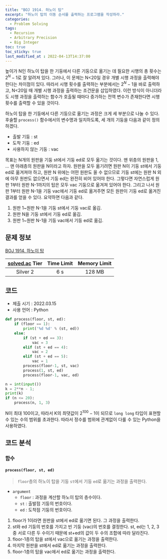 ```yaml
---
title: "BOJ 1914. 하노이 탑"
excerpt: "하노이 탑의 이동 순서를 출력하는 프로그램을 작성하라."
categories: 
  - Problem Solving
tags:
  - Recursion
  - Arbitrary Precision
  - Big Integer
toc: true
toc_sticky: true
last_modified_at : 2022-04-13T14:37:00
---
```


높이가 N인 하노이 탑을 한 기둥에서 다른 기둥으로 옮기는 데 필요한 시행의 총 횟수는 $2^N-1$로 잘 알려져 있다. 그러나, 이 문제는 N<20일 경우 개별 시행 과정을 출력해야 한다는 차이점이 있다. 따라서 시행 횟수를 출력하는 부분에서는 $2^N-1$을 바로 출력하고, N<20일 때 개별 시행 과정을 출력하는 조건문을 삽입하였다. 이런 방식이 아니더라도 시행 과정을 출력하는 함수가 호출될 때마다 증가하는 전역 변수가 존재한다면 시행 횟수를 출력할 수 있을 것이다.

하노이 탑을 한 기둥에서 다른 기둥으로 옮기는 과정은 크게 세 부분으로 나눌 수 있다. 후술할 ``process()`` 함수에서의 변수명과 일치하도록, 세 개의 기둥을 다음과 같이 정의하겠다.

- 출발 기둥 : st
- 도착 기둥 : ed
- 사용하지 않는 기둥 : vac

목표는 N개의 원판을 기둥 st에서 기둥 ed로 모두 옮기는 것이다. 맨 위층의 원판을 1, ... 맨 아래층의 원판을 N이라고 하자. 원판을 모두 옮기려면 원판 N이 기둥 st에서 기둥 ed로 옮겨져야 하고, 원판 N 위에는 어떤 원판도 올 수 없으므로 기둥 st에는 원판 N 외에 아무 원판도 없으면서 기둥 ed는 완전히 비어 있어야 한다. 그렇다면 자연스럽게 원판 1부터 원판 N-1까지의 탑은 모두 vac 기둥으로 옮겨져 있어야 한다. 그리고 나서 원판 1부터 원판 N-1을 기둥 vac에서 기둥 ed로 옮겨주면 모든 원판이 기둥 ed로 옮겨진 결과를 얻을 수 있다. 요약하면 다음과 같다.

1. 원판 1~원판 N-1을 기둥 st에서 기둥 vac로 옮김.
2. 원판 N을 기둥 st에서 기둥 ed로 옮김.
3. 원판 1~원판 N-1을 기둥 vac에서 기둥 ed로 옮김.

## 문제 정보 

[BOJ 1914. 하노이 탑](https://www.acmicpc.net/problem/1914)

| [solved.ac](https://solved.ac) Tier | Time Limit | Memory Limit |
|:-----------------------------------:|:----------:|:------------:|
| Silver 2                            | 6 s        | 128 MB       |

## 코드
- 제출 시기 : 2022.03.15
- 사용 언어 : Python

```python
def process(floor, st, ed):
    if (floor == 1):
        print('%d %d' % (st, ed))
    else:
        if (st + ed == 3):
            vac = 3
        elif (st + ed == 4):
            vac = 2
        elif (st + ed == 5):
            vac = 1
        process(floor-1, st, vac)
        process(1, st, ed)
        process(floor-1, vac, ed)

n = int(input())
k = 2**n - 1;
print(k)
if (n <= 20):
    process(n, 1, 3)
```

N이 최대 100이고, 따라서 K의 최댓값이 $2^{100}-1$이 되므로 ``long long`` 타입이 표현할 수 있는 수의 범위를 초과한다. 따라서 정수를 범위에 관계없이 다룰 수 있는 Python을 사용하였다.

## 코드 분석
### 함수
####  ``process(floor, st, ed)``
> ``floor``층의 하노이 탑을 기둥 ``st``에서 기둥 ``ed``로 옮기는 과정을 출력한다.

- ``argument``
    - ``floor`` : 과정을 계산할 하노이 탑의 층수이다.
    - ``st`` : 출발점 기둥의 번호이다.
    - ``ed`` : 도착점 기둥의 번호이다.

1. floor가 1이라면 원판을 st에서 ed로 옮기면 된다. 그 과정을 출력한다.
2. st와 ed 기둥의 번호를 가지고 빈 기둥 (vac)의 번호를 결정한다. st, ed는 1, 2, 3 중 서로 다른 두 수이기 때문에 st+ed의 값이 두 수의 조합에 따라 달라진다.
3. floor-1층의 탑을 st에서 vac으로 옮기는 과정을 출력한다.
4. 마지막 원판을 st에서 ed로 옮기는 과정을 출력한다.
5. floor-1층의 탑을 vac에서 ed로 옮기는 과정을 출력한다.
